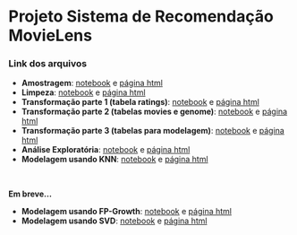 # Projeto Sistema de Recomendação MovieLens

### Link dos arquivos
- **Amostragem**: [notebook](https://github.com/CatarinaAguiar3/Projeto_Sistema_de_Recomendacao_MovieLens/blob/main/Notebooks/0.Amostragem_v2.1.ipynb) e [página html](https://catarinaaguiar3.github.io/Projeto_Sistema_de_Recomendacao_MovieLens/HTML/0.Amostragem_v2.0.html) <br>
- **Limpeza**: [notebook](https://github.com/CatarinaAguiar3/Projeto_Sistema_de_Recomendacao_MovieLens/blob/main/Notebooks/1.Limpeza_vers%C3%A3o_v4.1.ipynb) e [página html](https://catarinaaguiar3.github.io/Projeto_Sistema_de_Recomendacao_MovieLens/HTML/1.Limpeza_vers%C3%A3o_v4.html) <br>
- **Transformação parte 1 (tabela ratings)**: [notebook](https://github.com/CatarinaAguiar3/Projeto_Sistema_de_Recomendacao_MovieLens/blob/main/Notebooks/2.1_Transformacao_parte_1_v4.1.ipynb) e [página html](https://catarinaaguiar3.github.io/Projeto_Sistema_de_Recomendacao_MovieLens/HTML/2.1_Transformacao_parte_1_v4.0.htmll) <br>
- **Transformação parte 2 (tabelas movies e genome)**: [notebook](https://github.com/CatarinaAguiar3/Projeto_Sistema_de_Recomendacao_MovieLens/blob/main/Notebooks/2.2_Transforma%C3%A7%C3%A3o_parte_2_v3.1.ipynb) e [página html](https://catarinaaguiar3.github.io/Projeto_Sistema_de_Recomendacao_MovieLens/HTML/2.2_Transforma%C3%A7%C3%A3o_parte_2_v3.0.html) <br>
- **Transformação parte 3 (tabelas para modelagem)**: [notebook](https://github.com/CatarinaAguiar3/Projeto_Sistema_de_Recomendacao_MovieLens/blob/main/Notebooks/2.3_Transforma%C3%A7%C3%A3o_parte_3_v3.6.ipynb) e [página html](https://catarinaaguiar3.github.io/Projeto_Sistema_de_Recomendacao_MovieLens/HTML/2.3_Transforma%C3%A7%C3%A3o_parte_3_v3.5.html) <br>
- **Análise Exploratória**: [notebook](https://github.com/CatarinaAguiar3/Projeto_Sistema_de_Recomendacao_MovieLens/blob/main/Notebooks/4.Analise_Exploratoria_v5.6.ipynb) e [página html](https://catarinaaguiar3.github.io/Projeto_Sistema_de_Recomendacao_MovieLens/HTML/4.Analise_Exploratoria_v5.5.html) <br>
- **Modelagem usando KNN**: [notebook](https://github.com/CatarinaAguiar3/Projeto_Sistema_de_Recomendacao_MovieLens/blob/main/Notebooks/5.Modelagem_KNN_v4.1.ipynb) e [página html](https://catarinaaguiar3.github.io/Projeto_Sistema_de_Recomendacao_MovieLens/HTML/5.Modelagem_KNN_v4.0.html)

<br>

**Em breve...** <br>
- **Modelagem usando FP-Growth**: [notebook](#) e [página html](#) <br>
- **Modelagem usando SVD**: [notebook](#) e [página html](#) <br>
